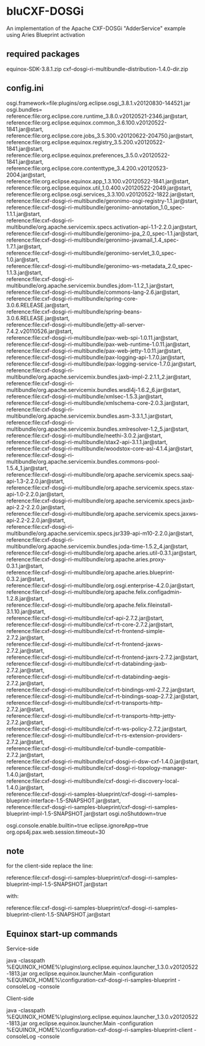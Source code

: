 bluCXF-DOSGi
============
An implementation of the Apache CXF-DOSGi "AdderService" example using Aries Blueprint activation

required packages
----------------------------------------------------------------------------------------------------------------
equinox-SDK-3.8.1.zip
cxf-dosgi-ri-multibundle-distribution-1.4.0-dir.zip

config.ini
----------------------------------------------------------------------------------------------------------------
osgi.framework=file\:plugins/org.eclipse.osgi_3.8.1.v20120830-144521.jar
osgi.bundles=\
reference\:file\:org.eclipse.core.runtime_3.8.0.v20120521-2346.jar@start,\
reference\:file\:org.eclipse.equinox.common_3.6.100.v20120522-1841.jar@start,\
reference\:file\:org.eclipse.core.jobs_3.5.300.v20120622-204750.jar@start,\
reference\:file\:org.eclipse.equinox.registry_3.5.200.v20120522-1841.jar@start,\
reference\:file\:org.eclipse.equinox.preferences_3.5.0.v20120522-1841.jar@start,\
reference\:file\:org.eclipse.core.contenttype_3.4.200.v20120523-2004.jar@start,\
reference\:file\:org.eclipse.equinox.app_1.3.100.v20120522-1841.jar@start,\
reference\:file\:org.eclipse.equinox.util_1.0.400.v20120522-2049.jar@start,\
reference\:file\:org.eclipse.osgi.services_3.3.100.v20120522-1822.jar@start,\
reference\:file\:cxf-dosgi-ri-multibundle/geronimo-osgi-registry-1.1.jar@start,\
reference\:file\:cxf-dosgi-ri-multibundle/geronimo-annotation_1.0_spec-1.1.1.jar@start,\
reference\:file\:cxf-dosgi-ri-multibundle/org.apache.servicemix.specs.activation-api-1.1-2.2.0.jar@start,\
reference\:file\:cxf-dosgi-ri-multibundle/geronimo-jpa_2.0_spec-1.1.jar@start,\
reference\:file\:cxf-dosgi-ri-multibundle/geronimo-javamail_1.4_spec-1.7.1.jar@start,\
reference\:file\:cxf-dosgi-ri-multibundle/geronimo-servlet_3.0_spec-1.0.jar@start,\
reference\:file\:cxf-dosgi-ri-multibundle/geronimo-ws-metadata_2.0_spec-1.1.3.jar@start,\
reference\:file\:cxf-dosgi-ri-multibundle/org.apache.servicemix.bundles.jdom-1.1.2_1.jar@start,\
reference\:file\:cxf-dosgi-ri-multibundle/commons-lang-2.6.jar@start,\
reference\:file\:cxf-dosgi-ri-multibundle/spring-core-3.0.6.RELEASE.jar@start,\
reference\:file\:cxf-dosgi-ri-multibundle/spring-beans-3.0.6.RELEASE.jar@start,\
reference\:file\:cxf-dosgi-ri-multibundle/jetty-all-server-7.4.2.v20110526.jar@start,\
reference\:file\:cxf-dosgi-ri-multibundle/pax-web-spi-1.0.11.jar@start,\
reference\:file\:cxf-dosgi-ri-multibundle/pax-web-runtime-1.0.11.jar@start,\
reference\:file\:cxf-dosgi-ri-multibundle/pax-web-jetty-1.0.11.jar@start,\
reference\:file\:cxf-dosgi-ri-multibundle/pax-logging-api-1.7.0.jar@start,\
reference\:file\:cxf-dosgi-ri-multibundle/pax-logging-service-1.7.0.jar@start,\
reference\:file\:cxf-dosgi-ri-multibundle/org.apache.servicemix.bundles.jaxb-impl-2.2.1.1_2.jar@start,\
reference\:file\:cxf-dosgi-ri-multibundle/org.apache.servicemix.bundles.wsdl4j-1.6.2_6.jar@start,\
reference\:file\:cxf-dosgi-ri-multibundle/xmlsec-1.5.3.jar@start,\
reference\:file\:cxf-dosgi-ri-multibundle/xmlschema-core-2.0.3.jar@start,\
reference\:file\:cxf-dosgi-ri-multibundle/org.apache.servicemix.bundles.asm-3.3.1_1.jar@start,\
reference\:file\:cxf-dosgi-ri-multibundle/org.apache.servicemix.bundles.xmlresolver-1.2_5.jar@start,\
reference\:file\:cxf-dosgi-ri-multibundle/neethi-3.0.2.jar@start,\
reference\:file\:cxf-dosgi-ri-multibundle/stax2-api-3.1.1.jar@start,\
reference\:file\:cxf-dosgi-ri-multibundle/woodstox-core-asl-4.1.4.jar@start,\
reference\:file\:cxf-dosgi-ri-multibundle/org.apache.servicemix.bundles.commons-pool-1.5.4_1.jar@start,\
reference\:file\:cxf-dosgi-ri-multibundle/org.apache.servicemix.specs.saaj-api-1.3-2.2.0.jar@start,\
reference\:file\:cxf-dosgi-ri-multibundle/org.apache.servicemix.specs.stax-api-1.0-2.2.0.jar@start,\
reference\:file\:cxf-dosgi-ri-multibundle/org.apache.servicemix.specs.jaxb-api-2.2-2.2.0.jar@start,\
reference\:file\:cxf-dosgi-ri-multibundle/org.apache.servicemix.specs.jaxws-api-2.2-2.2.0.jar@start,\
reference\:file\:cxf-dosgi-ri-multibundle/org.apache.servicemix.specs.jsr339-api-m10-2.2.0.jar@start,\
reference\:file\:cxf-dosgi-ri-multibundle/org.apache.servicemix.bundles.joda-time-1.5.2_4.jar@start,\
reference\:file\:cxf-dosgi-ri-multibundle/org.apache.aries.util-0.3.1.jar@start,\
reference\:file\:cxf-dosgi-ri-multibundle/org.apache.aries.proxy-0.3.1.jar@start,\
reference\:file\:cxf-dosgi-ri-multibundle/org.apache.aries.blueprint-0.3.2.jar@start,\
reference\:file\:cxf-dosgi-ri-multibundle/org.osgi.enterprise-4.2.0.jar@start,\
reference\:file\:cxf-dosgi-ri-multibundle/org.apache.felix.configadmin-1.2.8.jar@start,\
reference\:file\:cxf-dosgi-ri-multibundle/org.apache.felix.fileinstall-3.1.10.jar@start,\
reference\:file\:cxf-dosgi-ri-multibundle/cxf-api-2.7.2.jar@start,\
reference\:file\:cxf-dosgi-ri-multibundle/cxf-rt-core-2.7.2.jar@start,\
reference\:file\:cxf-dosgi-ri-multibundle/cxf-rt-frontend-simple-2.7.2.jar@start,\
reference\:file\:cxf-dosgi-ri-multibundle/cxf-rt-frontend-jaxws-2.7.2.jar@start,\
reference\:file\:cxf-dosgi-ri-multibundle/cxf-rt-frontend-jaxrs-2.7.2.jar@start,\
reference\:file\:cxf-dosgi-ri-multibundle/cxf-rt-databinding-jaxb-2.7.2.jar@start,\
reference\:file\:cxf-dosgi-ri-multibundle/cxf-rt-databinding-aegis-2.7.2.jar@start,\
reference\:file\:cxf-dosgi-ri-multibundle/cxf-rt-bindings-xml-2.7.2.jar@start,\
reference\:file\:cxf-dosgi-ri-multibundle/cxf-rt-bindings-soap-2.7.2.jar@start,\
reference\:file\:cxf-dosgi-ri-multibundle/cxf-rt-transports-http-2.7.2.jar@start,\
reference\:file\:cxf-dosgi-ri-multibundle/cxf-rt-transports-http-jetty-2.7.2.jar@start,\
reference\:file\:cxf-dosgi-ri-multibundle/cxf-rt-ws-policy-2.7.2.jar@start,\
reference\:file\:cxf-dosgi-ri-multibundle/cxf-rt-rs-extension-providers-2.7.2.jar@start,\
reference\:file\:cxf-dosgi-ri-multibundle/cxf-bundle-compatible-2.7.2.jar@start,\
reference\:file\:cxf-dosgi-ri-multibundle/cxf-dosgi-ri-dsw-cxf-1.4.0.jar@start,\
reference\:file\:cxf-dosgi-ri-multibundle/cxf-dosgi-ri-topology-manager-1.4.0.jar@start,\
reference\:file\:cxf-dosgi-ri-multibundle/cxf-dosgi-ri-discovery-local-1.4.0.jar@start,\
reference\:file\:cxf-dosgi-ri-samples-blueprint/cxf-dosgi-ri-samples-blueprint-interface-1.5-SNAPSHOT.jar@start,\
reference\:file\:cxf-dosgi-ri-samples-blueprint/cxf-dosgi-ri-samples-blueprint-impl-1.5-SNAPSHOT.jar@start
osgi.noShutdown=true

osgi.console.enable.builtin=true
eclipse.ignoreApp=true
org.ops4j.pax.web.session.timeout=30

note
-------------------------------------------------------------------------------------------------------------------
for the client-side replace the line:

   reference\:file\:cxf-dosgi-ri-samples-blueprint/cxf-dosgi-ri-samples-blueprint-impl-1.5-SNAPSHOT.jar@start

with:

   reference\:file\:cxf-dosgi-ri-samples-blueprint/cxf-dosgi-ri-samples-blueprint-client-1.5-SNAPSHOT.jar@start
   
Equinox start-up commands
-------------------------
Service-side

   java -classpath %EQUINOX_HOME%\plugins\org.eclipse.equinox.launcher_1.3.0.v20120522-1813.jar org.eclipse.equinox.launcher.Main -configuration %EQUINOX_HOME%\configuration-cxf-dosgi-ri-samples-blueprint -consoleLog -console
   
Client-side

   java -classpath %EQUINOX_HOME%\plugins\org.eclipse.equinox.launcher_1.3.0.v20120522-1813.jar org.eclipse.equinox.launcher.Main -configuration %EQUINOX_HOME%\configuration-cxf-dosgi-ri-samples-blueprint-client -consoleLog -console

